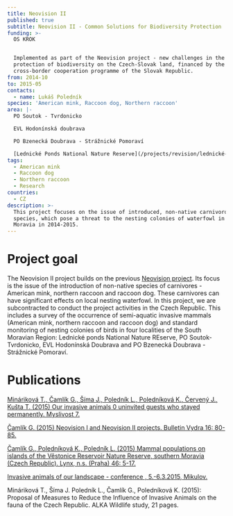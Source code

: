```yaml
---
title: Neovision II
published: true
subtitle: Neovision II - Common Solutions for Biodiversity Protection
funding: >-
  OS KROK


  Implemented as part of the Neovision project - new challenges in the
  protection of biodiversity on the Czech-Slovak land, financed by the
  cross-border cooperation programme of the Slovak Republic.
from: 2014-10
to: 2015-05
contacts:
  - name: Lukáš Poledník
species: 'American mink, Raccoon dog, Northern raccoon'
area: |-
  PO Soutok - Tvrdonicko

  EVL Hodonínská doubrava

  PO Bzenecká Doubrava - Strážnické Pomoraví

  [Lednické Ponds National Nature Reserve](/projects/revision/lednické-ponds)
tags:
  - American mink
  - Raccoon dog
  - Northern raccoon
  - Research
countries:
  - CZ
description: >-
  This project focuses on the issue of introduced, non-native carnivorous
  species, which pose a threat to the nesting colonies of waterfowl in South
  Moravia in 2014-2015.
---
```

# Project goal

The Neovision II project builds on the previous [Neovision project](/projects/neovision). Its focus is the issue of the introduction of non-native species of carnivores - American mink, northern raccoon and raccoon dog. These carnivores can have significant effects on local nesting waterfowl. In this project, we are subcontracted to conduct the project activities in the Czech Republic. This includes a survey of the occurrence of semi-aquatic invasive mammals (American mink, northern raccoon and raccoon dog) and standard monitoring of nesting colonies of birds in four localities of the South Moravian Region: Lednické ponds National Nature REserve, PO Soutok-Tvrdonicko, EVL Hodonínská Doubrava and PO Bzenecká Doubrava - Strážnické Pomoraví.

# Publications

[Mináriková T., Čamlík G., Šíma J., Poledník L., Poledníková K., Červený J., Kušta T. (2015) Our invasive animals 0 uninvited guests who stayed permanently. Myslivost 7.](/media/036_038_Mysl07.pdf)

[Čamlík G. (2015) Neovision I and Neovision II projects. Bulletin Vydra 16: 80-85.](https://www.vydryonline.cz/media/9_Camlik_80_85.pdf)

[Čamlík G., Poledníková K., Poledník L. (2015) Mammal populations on islands of the Věstonice Reservoir Nature Reserve, southern Moravia (Czech Republic). Lynx, n.s. (Praha) 46: 5-17.](/media/005_017_Camlik.pdf)

[Invasive animals of our landscape - conference , 5.-6.3.2015, Mikulov.](/media/PROGRAM_Invazni_selmy_final.pdf)

Mináriková T., Šíma J. Poledník L., Čamlík G., Poledníková K. (2015): Proposal of Measures to Reduce the Influence of Invasive Animals on the fauna of the Czech Republic. ALKA Wildlife study, 21 pages.
